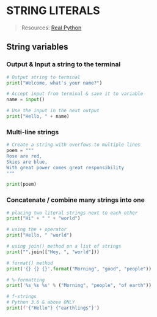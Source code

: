 # STRING LITERALS

> Resources: [Real Python](https://realpython.com)

## String variables

### Output & Input a string to the terminal

```python
# Output string to terminal
print("Welcome, what's your name?")

# Accept input from terminal & save it to variable
name = input()

# Use the input in the next output
print("Hello, " + name)
```

### Multi-line strings

```python
# Create a string with overfows to multiple lines
poem = """
Rose are red,
Skies are blue,
With great power comes great responsibility
"""

print(poem)
```

### Concatenate / combine many strings into one

```python
# placing two literal strings next to each other
print("Hi" + " " + "world")

# using the + operator
print("Hello, " "world")

# using join() method on a list of strings
print("".join(["Hey, ", "world"]))

# format() method
print('{} {} {}'.format("Morning", "good", "people"))

# %-formatting
print('%s %s %s' % ("Morning", "people", "of earth"))

# f-strings
# Python 3.6 & above ONLY
print(f'{"Hello"} {"earthlings"}')
```
